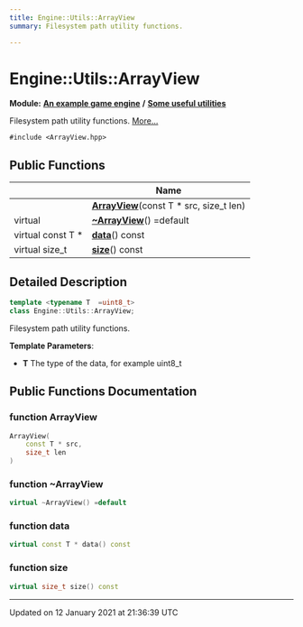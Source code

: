 ```yaml
---
title: Engine::Utils::ArrayView
summary: Filesystem path utility functions.  

---
```


# Engine::Utils::ArrayView


**Module:** **[An example game engine](/Modules/group__Engine.md)** **/** **[Some useful utilities](/Modules/group__Utils.md)**

Filesystem path utility functions.  [More...](#detailed-description)


`#include <ArrayView.hpp>`















## Public Functions

|                | Name           |
| -------------- | -------------- |
|  | **[ArrayView](/Classes/classEngine_1_1Utils_1_1ArrayView.md#function-arrayview)**(const T * src, size_t len)  |
| virtual  | **[~ArrayView](/Classes/classEngine_1_1Utils_1_1ArrayView.md#function-~arrayview)**() =default  |
| virtual const T * | **[data](/Classes/classEngine_1_1Utils_1_1ArrayView.md#function-data)**() const  |
| virtual size_t | **[size](/Classes/classEngine_1_1Utils_1_1ArrayView.md#function-size)**() const  |











## Detailed Description

```cpp
template <typename T  =uint8_t>
class Engine::Utils::ArrayView;
```

Filesystem path utility functions. 




**Template Parameters**: 

  * **T** The type of the data, for example uint8_t 


































## Public Functions Documentation

### function ArrayView

```cpp
ArrayView(
    const T * src,
    size_t len
)
```





























### function ~ArrayView

```cpp
virtual ~ArrayView() =default
```





























### function data

```cpp
virtual const T * data() const
```





























### function size

```cpp
virtual size_t size() const
```





































-------------------------------

Updated on 12 January 2021 at 21:36:39 UTC